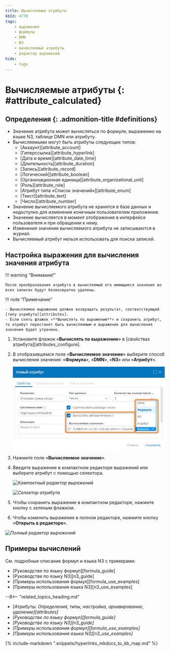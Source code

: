 ```yaml
---
title: Вычисляемые атрибуты
kbId: 4770
tags:
    - выражения
    - формулы
    - DMN
    - N3
    - вычисляемые атрибуты
    - редактор выражений
hide:
    - tags
---
```


# Вычисляемые атрибуты {: #attribute_calculated}

<div class="admonition question" markdown="block">

## Определения {: .admonition-title #definitions}

- Значение атрибута может вычисляться по формуле, выражению на языке N3, таблице DMN или атрибуту.
- Вычисляемыми могут быть атрибуты следующих типов:
    - [Аккаунт][attribute_account]
    - [Гиперссылка][attribute_hyperlink]
    - [Дата и время][attribute_date_time]
    - [Длительность][attribute_duration]
    - [Запись][attribute_record]
    - [Логический][attribute_boolean]
    - [Организационная единица][attribute_organizational_unit]
    - [Роль][attribute_role]
    - [Атрибут типа «Список значений»][attribute_enum]
    - [Текст][attribute_text]
    - [Число][attribute_number]
- Значение вычисляемого атрибута не хранится в базе данных и недоступно для изменения конечным пользователем приложения.
- Значение вычисляется в момент отображения в интерфейсе пользователя и при обращении к нему.
- Изменения значения вычисляемого атрибута не записываются в журнал.
- Вычисляемый атрибут нельзя использовать для поиска записей.

</div>

## Настройка выражения для вычисления значения атрибута

!!! warning "Внимание!"

    После преобразования атрибута в вычисляемый его имеющиеся значения во всех записях будут безвозвратно удалены.

!!! note "Примечание"

    - Вычисляемое выражение должно возвращать результат, соответствующий [типу атрибута][attributes].
    - Если снять флажок «**Вычислять по выражению**» и сохранить атрибут, то атрибут перестанет быть вычисляемым и выражение для вычисления значения будет утрачено.

1. Установите флажок «**Вычислять по выражению**» в [свойствах атрибута][attributes_configure].
2. В отобразившемся поле «**Вычисляемое значение**» выберите способ вычисления значения: «**Формула**», «**DMN**», «**N3**» или «**Атрибут**».

    _![Поле «Вычисляемое значение»](img/calculated_attribute_calculated_expression.png)_

3. Нажмите поле «**Вычисляемое значение**».
4. Введите выражение в компактном редакторе выражений или выберите атрибут с помощью селектора.

    _![Компактный редактор выражений](img/calculated_attribute_compact_editor.png)_

    _![Селектор атрибута](img/calculated_attribute_select_attribute.png)_

5. Чтобы сохранить выражение в компактном редакторе, нажмите кнопку с зеленым флажком.
6. Чтобы изменить выражение в полном редакторе, нажмите кнопку «**Открыть в редакторе**».

_![Полный редактор выражений](img/calculated_attribute_full_editor.png)_

## Примеры вычислений

См. подробные описание формул и языка N3 с примерами:

- [Руководстве по языку формул][formula_guide]
- [Руководстве по языку N3][n3_guide]
- [Примеры использования формул][formula_use_examples]
- [Примеры использования языка N3][n3_use_examples]

<div class="relatedTopics" markdown="block">

--8<-- "related_topics_heading.md"

- _[Атрибуты. Определения, типы, настройка, архивирование, удаление][attributes]_
- _[Руководстве по языку формул][formula_guide]_
- _[Руководстве по языку N3][n3_guide]_
- _[Примеры использования формул][formula_use_examples]_
- _[Примеры использования языка N3][n3_use_examples]_

</div>

{% include-markdown ".snippets/hyperlinks_mkdocs_to_kb_map.md" %}
